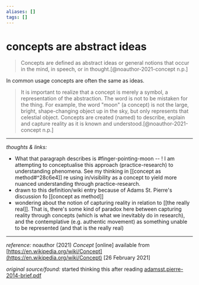 ```yaml
---
aliases: []
tags: []
---
```


# concepts are abstract ideas

>Concepts are defined as abstract ideas or general notions that occur in the mind, in speech, or in thought.[@noauthor-2021-concept n.p.]

In common usage concepts are often the same as ideas.

>It is important to realize that a concept is merely a symbol, a representation of the abstraction. The word is not to be mistaken for the thing. For example, the word "moon" (a concept) is not the large, bright, shape-changing object up in the sky, but only represents that celestial object. Concepts are created (named) to describe, explain and capture reality as it is known and understood.[@noauthor-2021-concept n.p.]

---

_thoughts & links:_

- What that paragraph describes is #finger-pointing-moon -- ! I am attempting to conceptualise this approach (practice-research) to understanding phenomena. See my thinking in [[concept as method#^28c6e4]] re using in/visibility as a concept to yield more nuanced understanding through practice-research.
- drawn to this definition/wiki entry because of Adams St. Pierre's discussion fo [[concept as method]]
- wondering about the notion of capturing reality in relation to [[the really real]]. That is, there's some kind of paradox here between capturing reality through concepts (which is what we inevitably do in research), and the contemplative (e.g. authentic movement) as something unable to be represented (and that is the really real)


---

_reference:_ noauthor (2021) _Concept_ \[online\] available from [https://en.wikipedia.org/wiki/Concept](https://en.wikipedia.org/wiki/Concept) \[26 February 2021\]

_original source/found:_ started thinking this after reading [adamsst.pierre-2014-brief.pdf](hook://file/vMkNJKWV4?p=RHJvcGJveC9iaWJsaW9ncmFwaHkgcGRmcw==&n=adamsst.pierre-2014-brief.pdf)